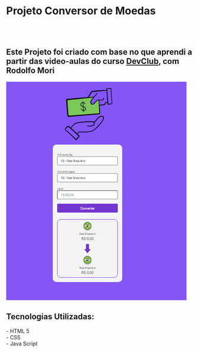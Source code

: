 <h1>Projeto Conversor de Moedas</h1>
<br>
<br>
<h2>Este Projeto foi criado com base no que aprendi a partir das video-aulas do curso <a target="_blank" href="https://rodolfomori.com.br/devclub">DevClub</a>, com Rodolfo Mori</h2>

<img src="https://github.com/Rick-Pacheco/projeto-conversor-de-moedas/blob/master/assets/conversorMoedaImage.png?raw=true">

<h2>Tecnologias Utilizadas:</h2>
- HTML 5 <br>
- CSS <br>
- Java Script
